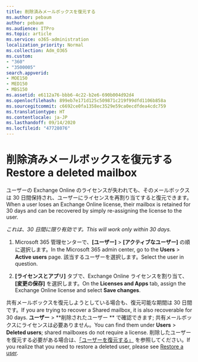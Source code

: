 ```yaml
---
title: 削除済みメールボックスを復元する
ms.author: pebaum
author: pebaum
ms.audience: ITPro
ms.topic: article
ms.service: o365-administration
localization_priority: Normal
ms.collection: Adm_O365
ms.custom:
- "360"
- "3500005"
search.appverid:
- MOE150
- MED150
- MBS150
ms.assetid: e6112a76-bbb6-4c22-b2e6-690b004d92d4
ms.openlocfilehash: 899eb7e171d125c509871c219f99dfd1106b858a
ms.sourcegitcommit: c6692ce0fa1358ec3529e59ca0ecdfdea4cdc759
ms.translationtype: HT
ms.contentlocale: ja-JP
ms.lasthandoff: 09/14/2020
ms.locfileid: "47728076"
---
```

# <a name="restore-a-deleted-mailbox"></a><span data-ttu-id="6eefd-102">削除済みメールボックスを復元する</span><span class="sxs-lookup"><span data-stu-id="6eefd-102">Restore a deleted mailbox</span></span>

<span data-ttu-id="6eefd-103">ユーザーの Exchange Online のライセンスが失われても、そのメールボックスは 30 日間保持され、ユーザーにライセンスを再割り当てすると復元できます。</span><span class="sxs-lookup"><span data-stu-id="6eefd-103">When a user loses an Exchange Online license, their mailbox is retained for 30 days and can be recovered by simply re-assigning the license to the user.</span></span>
  
 <span data-ttu-id="6eefd-104">*これは、30 日間に限り有効です。*</span><span class="sxs-lookup"><span data-stu-id="6eefd-104">*This will work only within 30 days.*</span></span>  
  
1. <span data-ttu-id="6eefd-105">Microsoft 365 管理センターで、**[ユーザー]** \> **[アクティブなユーザー]** の順に選択します。</span><span class="sxs-lookup"><span data-stu-id="6eefd-105">In the Microsoft 365 admin center, go to the **Users** \> **Active users** page.</span></span> <span data-ttu-id="6eefd-106">該当するユーザーを選択します。</span><span class="sxs-lookup"><span data-stu-id="6eefd-106">Select the user in question.</span></span>

2. <span data-ttu-id="6eefd-107">**[ライセンスとアプリ]** タブで、Exchange Online ライセンスを割り当て、**[変更の保存]** を選択します。</span><span class="sxs-lookup"><span data-stu-id="6eefd-107">On the **Licenses and Apps** tab, assign the Exchange Online license and select **Save changes**.</span></span>

<span data-ttu-id="6eefd-108">共有メールボックスを復元しようとしている場合も、復元可能な期間は 30 日間です。</span><span class="sxs-lookup"><span data-stu-id="6eefd-108">If you are trying to recover a Shared mailbox, it is also recoverable for 30 days.</span></span> <span data-ttu-id="6eefd-109">**ユーザー** \> \*\*削除されたユーザー \*\* で確認できます; 共有メールボックスにライセンスは必要ありません。</span><span class="sxs-lookup"><span data-stu-id="6eefd-109">You can find them under **Users** \> **Deleted users**; shared mailboxes do not require a license.</span></span> <span data-ttu-id="6eefd-110">削除したユーザーを復元する必要がある場合は、[「ユーザーを復元する」](https://docs.microsoft.com/microsoft-365/admin/add-users/restore-user) を参照してください。</span><span class="sxs-lookup"><span data-stu-id="6eefd-110">If you realize that you need to restore a deleted user, please see [Restore a user](https://docs.microsoft.com/microsoft-365/admin/add-users/restore-user).</span></span>
  